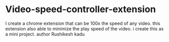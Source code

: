 # Video-speed-controller-extension
I create a chrome extension that can be 100x the speed of any video. this extension also able to minimize the play speed of the video. i create this as a mini project.
author Rushikesh kadu
